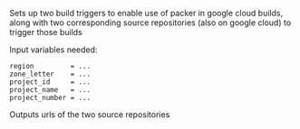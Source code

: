 Sets up two build triggers to enable use of packer in google cloud builds, along with two corresponding source repositories (also on google cloud) to trigger those builds

Input variables needed:
```
region         = ...
zone_letter    = ...
project_id     = ...
project_name   = ...
project_number = ...
```

Outputs urls of the two source repositories
